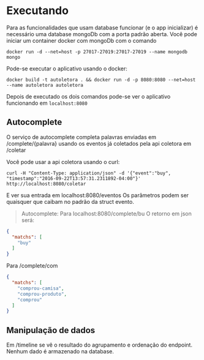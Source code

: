 # Executando
Para as funcionalidades que usam database funcionar (e o app inicializar) é necessário uma database mongoDb com a porta padrão aberta. Você pode iniciar um container docker com mongoDb com o comando
```
docker run -d --net=host -p 27017-27019:27017-27019 --name mongodb mongo
```

Pode-se executar o aplicativo usando o docker:
```
docker build -t autoletora . && docker run -d -p 8080:8080 --net=host --name autoletora autoletora
```

Depois de executado os dois comandos pode-se ver o aplicativo funcionando em `localhost:8080`

## Autocomplete
O serviço de autocomplete completa palavras enviadas em /complete/{palavra} usando os eventos já coletados pela api coletora em /coletar


Você pode usar a api coletora usando o curl:
```
curl -H "Content-Type: application/json" -d '{"event":"buy", "timestamp":"2016-09-22T13:57:31.2311892-04:00"}' http://localhost:8080/coletar
```
E ver sua entrada em localhost:8080/eventos
Os parâmetros podem ser quaisquer que caibam no padrão da struct evento.

> Autocomplete: 
Para localhost:8080/complete/bu
O retorno em json será:
``` json
{
  "matchs": [
    "buy"
  ]
}
```
Para /complete/com
``` json
{
  "matchs": [
    "comprou-camisa",
    "comprou-produto",
    "comprou"
  ]
}
```

## Manipulação de dados
Em /timeline se vê o resultado do agrupamento e ordenação do endpoint. Nenhum dado é armazenado na database.

